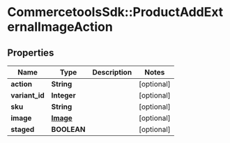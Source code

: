 # CommercetoolsSdk::ProductAddExternalImageAction

## Properties
Name | Type | Description | Notes
------------ | ------------- | ------------- | -------------
**action** | **String** |  | [optional] 
**variant_id** | **Integer** |  | [optional] 
**sku** | **String** |  | [optional] 
**image** | [**Image**](Image.md) |  | [optional] 
**staged** | **BOOLEAN** |  | [optional] 

